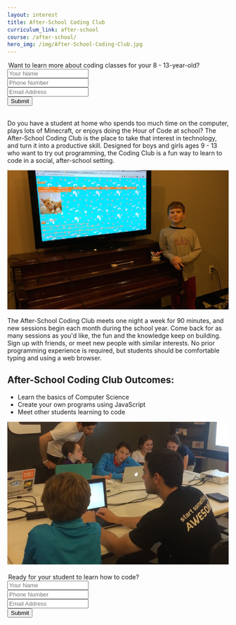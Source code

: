```yaml
---
layout: interest
title: After-School Coding Club
curriculum_link: after-school
course: /after-school/
hero_img: /img/After-School-Coding-Club.jpg
---
```


<div class="row">
<div class="col-md-10 col-md-offset-1">
    <form action="//formspree.io/info@awesomeincu.com" method="POST">
        <legend>Want to learn more about coding classes for your 8 - 13-year-old?</legend>
        <div class="form-group">
            <input type="text" name="name" placeholder="Your Name" class="form-control input-lg">
        </div>
        <div class="form-group">
            <input type="tel" name="phone" placeholder="Phone Number" class="form-control input-lg">
        </div>
        <div class="form-group">
            <input type="email" name="email" placeholder="Email Address" class="form-control input-lg">
        </div>
        <div class="form-group">
            <input type="hidden" name="_subject" value="Academy interest form submission"  class="form-control input-lg">
        </div>
        <input type="hidden" name="_next" value="//www.awesomeincu.com/thanks/">
        <button type="submit" class="btn btn-default">Submit</button>  
    </form>
</div>
</div>
<br>

Do you have a student at home who spends too much time on the computer, plays lots of Minecraft, or enjoys doing the Hour of Code at school? The After-School Coding Club is the place to take that interest in technology, and turn it into a productive skill. Designed for boys and girls ages 9 - 13 who want to try out programming, the Coding Club is a fun way to learn to code in a social, after-school setting.

<div class="row">
<img alt="Student with website project at Awesome Inc U" src="/img/academy-young-student.jpg" class="col-md-8 col-md-offset-2 img-responsive">
</div>

The After-School Coding Club meets one night a week for 90 minutes, and new sessions begin each month during the school year. Come back for as many sessions as you'd like, the fun and the knowledge keep on building. Sign up with friends, or meet new people with similar interests. No prior programming experience is required, but students should be comfortable typing and using a web browser.

## After-School Coding Club Outcomes:

* Learn the basics of Computer Science
* Create your own programs using JavaScript
* Meet other students learning to code

<div class="row">
<img alt="Students work with instructors Awesome Inc U" src="/img/after-school-group.jpg" class="col-md-8 col-md-offset-2 img-responsive">
</div>

<br>

<div class="row">
<div class="col-md-10 col-md-offset-1">
    <form action="//formspree.io/info@awesomeincu.com" method="POST">
        <legend>Ready for your student to learn how to code?</legend>
        <div class="form-group">
            <input type="text" name="name" placeholder="Your Name" class="form-control input-lg">
        </div>
        <div class="form-group">
            <input type="tel" name="phone" placeholder="Phone Number" class="form-control input-lg">
        </div>
        <div class="form-group">
            <input type="email" name="email" placeholder="Email Address" class="form-control input-lg">
        </div>
        <div class="form-group">
            <input type="hidden" name="_subject" value="Academy interest form submission"  class="form-control input-lg">
        </div>
        <input type="hidden" name="_next" value="//www.awesomeincu.com/thanks/">
        <button type="submit" class="btn btn-default">Submit</button>  
    </form>
</div>
</div>
<br>